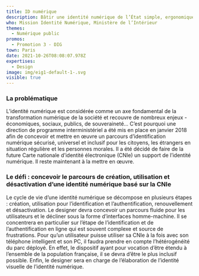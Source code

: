 ```yaml
---
title: ID numérique
description: Bâtir une identité numérique de l’État simple, ergonomique et sécurisée
who: Mission Identité Numérique, Ministère de l’Intérieur
themes:
  - Numérique public
promos:
  - Promotion 3 - DIG
town: Paris
date: 2021-10-26T08:08:07.978Z
expertises:
  - Design
image: img/eig1-default-1-.svg
visible: true
---
```

### La problématique

L’identité numérique est considérée comme un axe fondamental de la transformation numérique de la société et recouvre de nombreux enjeux - économiques, sociaux, publics, de souveraineté… C’est pourquoi une direction de programme interministériel a été mis en place en janvier 2018 afin de concevoir et mettre en œuvre un parcours d’identification numérique sécurisé, universel et inclusif pour les citoyens, les étrangers en situation régulière et les personnes morales. Il a été décidé de faire de la future Carte nationale d’identité électronique (CNIe) un support de l’identité numérique. Il reste maintenant à la mettre en œuvre.

### Le défi : concevoir le parcours de création, utilisation et désactivation d’une identité numérique basé sur la CNIe

Le cycle de vie d’une identité numérique se décompose en plusieurs étapes : création, utilisation pour l’identification et l’authentification, renouvellement et désactivation. Le designer devra concevoir un parcours fluide pour les utilisateurs et le décliner sous la forme d’interfaces homme-machine. Il se concentrera en particulier sur l’étape de l’identification et de l’authentification en ligne qui est souvent complexe et source de frustrations. Pour qu’un utilisateur puisse utiliser sa CNIe à la fois avec son téléphone intelligent et son PC, il faudra prendre en compte l’hétérogénéité du parc déployé. En effet, le dispositif ayant pour vocation d’être étendu à l’ensemble de la population française, il se devra d’être le plus inclusif possible. Enfin, le designer sera en charge de l’élaboration de l’identité visuelle de l’identité numérique.